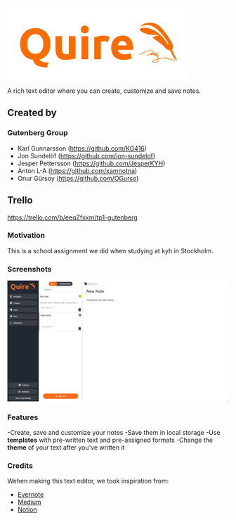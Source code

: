 ![Quire logo](pictures/logo-feather2.png)

A rich text editor where you can create, customize and save notes.

## Created by

### Gutenberg Group
- Karl Gunnarsson (<https://github.com/KG416>)
- Jon Sundelöf (<https://github.com/jon-sundelof>)
- Jesper Pettersson (<https://github.com/JesperKYH>)
- Anton L-A (<https://github.com/xamnotna>)
- Onur Gürsoy (<https://github.com/OGurso>)

## Trello

<https://trello.com/b/eeqZfxxm/tp1-gutenberg>

### Motivation

This is a school assignment we did when studying at kyh in Stockholm.

### Screenshots

![Quire logo](pictures/quireScreenshot.png)

### Features

-Create, save and customize your notes
-Save them in local storage
-Use **templates** with pre-written text and pre-assigned formats
-Change the **theme** of your text after you've written it

### Credits

Wehen making this text editor, we took inspiration from:

- [Evernote](https://evernote.com/)
- [Medium](https://medium.com/)
- [Notion](https://notion.so/)
